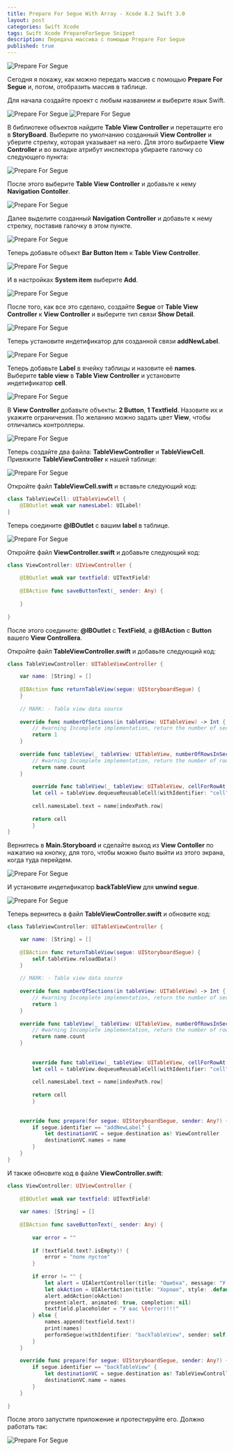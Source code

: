 ```yaml
---
title: Prepare For Segue With Array - Xcode 8.2 Swift 3.0
layout: post
categories: Swift Xcode
tags: Swift Xcode PrepareForSegue Snippet
description: Передача массива с помощью Prepare For Segue
published: true
---
```


![Prepare For Segue](/images/post/prepare_for_segue/prepare_for_segue.jpg)

Сегодня я покажу, как можно передать массив с помощью **Prepare For Segue** и, потом, отобразить массив в таблице.

Для начала создайте проект с любым названием и выберите язык Swift. 

![Prepare For Segue](/images/post/prepare_for_segue/prepare_for_segue_1.jpg)
![Prepare For Segue](/images/post/prepare_for_segue/prepare_for_segue_2.jpg)

В библиотеке объектов найдите **Table View Controller** и перетащите его в **StoryBoard**. Выберите по умолчанию созданный **View Controller** и уберите стрелку, которая указывает на него. Для этого выбираете **View Controller** и во вкладке атрибут инспектора убираете галочку со следующего пункта:

![Prepare For Segue](/images/post/prepare_for_segue/prepare_for_segue_3.jpg)

После этого выберите **Table View Controller** и добавьте к нему **Navigation Contoller**. 

![Prepare For Segue](/images/post/prepare_for_segue/prepare_for_segue_4.jpg)

Далее выделите созданный **Navigation Controller** и добавьте к нему стрелку,  поставив галочку в этом пункте.

![Prepare For Segue](/images/post/prepare_for_segue/prepare_for_segue_5.jpg)

Теперь добавьте объект **Bar Button Item** к **Table View Controller**.

![Prepare For Segue](/images/post/prepare_for_segue/prepare_for_segue_6.jpg)

И в настройках **System item** выберите **Add**.

![Prepare For Segue](/images/post/prepare_for_segue/prepare_for_segue_7.jpg)

После того, как все это сделано, создайте **Segue** от **Table View Controller** к **View Controller** и выберите тип связи **Show Detail**.
 
![Prepare For Segue](/images/post/prepare_for_segue/prepare_for_segue_8.gif)

Теперь установите индетификатор для созданной связи **addNewLabel**. 

![Prepare For Segue](/images/post/prepare_for_segue/prepare_for_segue_9.jpg)

Теперь добавьте **Label** в ячейку таблицы и назовите её **names**. Выберите **table view** в **Table View Controller** и установите индетификатор **cell**.

![Prepare For Segue](/images/post/prepare_for_segue/prepare_for_segue_10.jpg)

В **View Controller** добавьте объекты: **2 Button**, **1 Textfield**. Назовите их и укажите ограничения. По желанию можно задать цвет **View**, чтобы отличались контроллеры. 

![Prepare For Segue](/images/post/prepare_for_segue/prepare_for_segue_11.jpg)

Теперь создайте два файла: **TableViewController** и **TableViewCell**. Привяжите  **TableViewController** к нашей таблице:

![Prepare For Segue](/images/post/prepare_for_segue/prepare_for_segue_12.jpg)

Откройте файл **TableViewCell.swift** и вставьте следующий код:

```swift
class TableViewCell: UITableViewCell {
	@IBOutlet weak var namesLabel: UILabel!
}
```

Теперь соедините **@IBOutlet** с вашим **label** в таблице. 

![Prepare For Segue](/images/post/prepare_for_segue/prepare_for_segue_13.gif)

Откройте файл **ViewController.swift** и добавьте следующий код:

```swift
class ViewController: UIViewController {
	
	@IBOutlet weak var textfield: UITextField!
	
	@IBAction func saveButtonText(_ sender: Any) {
		
	}
	
}
```

После этого соедините: **@IBOutlet** с **TextField**, а **@IBAction** с **Button** вашего **View Controllera**.

Откройте файл **TableViewController.swift** и добавьте следующий код:

```swift
class TableViewController: UITableViewController {

	var name: [String] = []
	
	@IBAction func returnTableView(segue: UIStoryboardSegue) {
	}
	
	// MARK: - Table view data source
	
	override func numberOfSections(in tableView: UITableView) -> Int {
		// #warning Incomplete implementation, return the number of sections
		return 1
	}
	
	override func tableView(_ tableView: UITableView, numberOfRowsInSection section: Int) -> Int {
		// #warning Incomplete implementation, return the number of rows
		return name.count
	}
	
		override func tableView(_ tableView: UITableView, cellForRowAt indexPath: IndexPath) -> UITableViewCell {
		let cell = tableView.dequeueReusableCell(withIdentifier: "cell", for: indexPath) as! TableViewCell
		
		cell.namesLabel.text = name[indexPath.row]
		
		return cell
		}
}
```

Вернитесь в **Main.Storyboard** и сделайте выход из **View Contoller** по нажатию на кнопку, для того, чтобы можно было выйти из этого экрана, когда туда перейдем.

![Prepare For Segue](/images/post/prepare_for_segue/prepare_for_segue_14.gif)

И установите индетификатор **backTableView** для **unwind segue**.

![Prepare For Segue](/images/post/prepare_for_segue/prepare_for_segue_15.jpg)

Теперь вернитесь в файл **TableViewController.swift** и обновите код:

```swift
class TableViewController: UITableViewController {

	var name: [String] = []
	
	@IBAction func returnTableView(segue: UIStoryboardSegue) {
		self.tableView.reloadData()
	}
	
	// MARK: - Table view data source
	
	override func numberOfSections(in tableView: UITableView) -> Int {
		// #warning Incomplete implementation, return the number of sections
		return 1
	}
	
	override func tableView(_ tableView: UITableView, numberOfRowsInSection section: Int) -> Int {
		// #warning Incomplete implementation, return the number of rows
		return name.count
	}
	
	
		override func tableView(_ tableView: UITableView, cellForRowAt indexPath: IndexPath) -> UITableViewCell {
		let cell = tableView.dequeueReusableCell(withIdentifier: "cell", for: indexPath) as! TableViewCell
		
		cell.namesLabel.text = name[indexPath.row]
		
		return cell
		}
	
	
	override func prepare(for segue: UIStoryboardSegue, sender: Any?) {
		if segue.identifier == "addNewLabel" {
			let destinationVC = segue.destination as! ViewController
			destinationVC.names = name
		}
	}
}
```
И также обновите код в файле **ViewController.swift**:

```swift
class ViewController: UIViewController {
	
	@IBOutlet weak var textfield: UITextField!
	
	var names: [String] = []
	
	@IBAction func saveButtonText(_ sender: Any) {
		
		var error = ""
		
		if (textfield.text?.isEmpty)! {
			error = "поле пустое"
		}
		
		if error != "" {
			let alert = UIAlertController(title: "Ошибка", message: "У вас \(error)!!!", preferredStyle: .alert)
			let okAction = UIAlertAction(title: "Хорошо", style: .default, handler: nil)
			alert.addAction(okAction)
			present(alert, animated: true, completion: nil)
			textfield.placeholder = "У вас \(error)!!!"
		} else {
			names.append(textfield.text!)
			print(names)
			performSegue(withIdentifier: "backTableView", sender: self)
		}
	}
	
	override func prepare(for segue: UIStoryboardSegue, sender: Any?) {
		if segue.identifier == "backTableView" {
			let destinationVC = segue.destination as! TableViewController
			destinationVC.name = names
		}
	}
	
}
```

После этого запустите приложение и протестируйте его. Должно работать так:

![Prepare For Segue](/images/post/prepare_for_segue/prepare_for_segue_16.gif)
